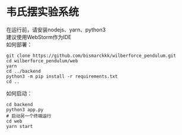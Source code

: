 # 韦氏摆实验系统
在运行前，请安装nodejs、yarn、python3  
建议使用WebStorm作为IDE  
如何部署：  
```shell
git clone https://github.com/bismarckkk/wilberforce_pendulum.git
cd wilberforce_pendulum/web
yarn
cd ../backend
python3 -m pip install -r requirements.txt
cd ..
```
如何启动：
```shell
cd backend
python3 app.py
# 启动另一个终端运行
cd web
yarn start
```
